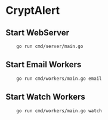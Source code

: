 # CryptAlert


## Start WebServer
```
    go run cmd/server/main.go
```

## Start Email Workers
```
    go run cmd/workers/main.go email
```

## Start Watch Workers
```
    go run cmd/workers/main.go watch
```